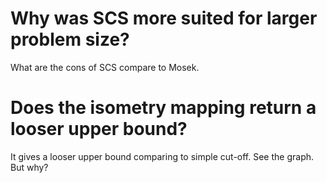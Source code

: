 # Why was SCS more suited for larger problem size?
What are the cons of SCS compare to Mosek.

# Does the isometry mapping return a looser upper bound?
It gives a looser upper bound comparing to simple cut-off.
See the graph. But why?